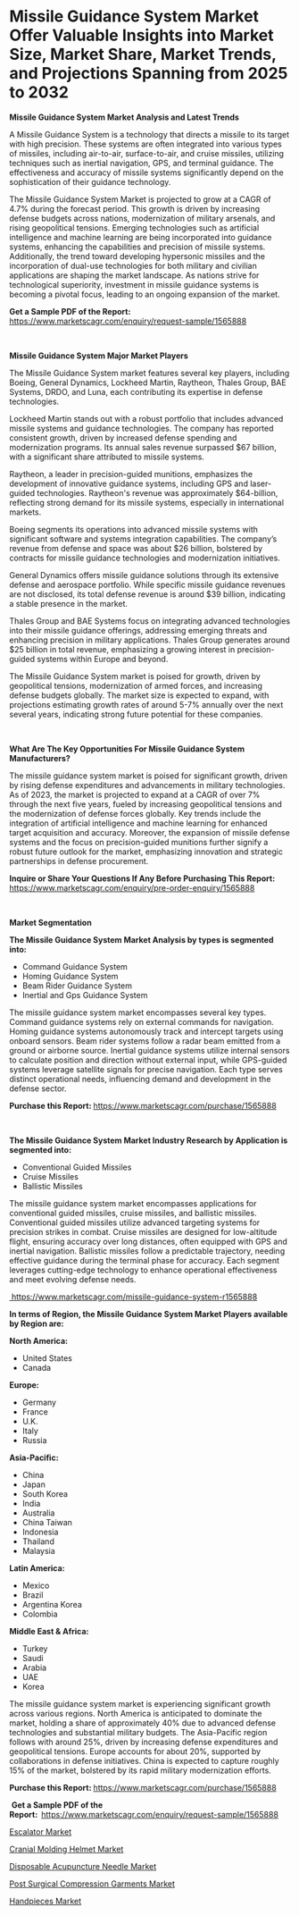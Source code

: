 <p><h1>Missile Guidance System Market Offer Valuable Insights into Market Size, Market Share, Market Trends, and Projections Spanning from 2025 to 2032</h1></p><p><strong>Missile Guidance System Market Analysis and Latest Trends</strong></p>
<p><p>A Missile Guidance System is a technology that directs a missile to its target with high precision. These systems are often integrated into various types of missiles, including air-to-air, surface-to-air, and cruise missiles, utilizing techniques such as inertial navigation, GPS, and terminal guidance. The effectiveness and accuracy of missile systems significantly depend on the sophistication of their guidance technology.</p><p>The Missile Guidance System Market is projected to grow at a CAGR of 4.7% during the forecast period. This growth is driven by increasing defense budgets across nations, modernization of military arsenals, and rising geopolitical tensions. Emerging technologies such as artificial intelligence and machine learning are being incorporated into guidance systems, enhancing the capabilities and precision of missile systems. Additionally, the trend toward developing hypersonic missiles and the incorporation of dual-use technologies for both military and civilian applications are shaping the market landscape. As nations strive for technological superiority, investment in missile guidance systems is becoming a pivotal focus, leading to an ongoing expansion of the market.</p></p>
<p><strong>Get a Sample PDF of the Report:&nbsp;</strong> <a href="https://www.marketscagr.com/enquiry/request-sample/1565888?utm_campaign=2887&utm_medium=2&utm_source=Github&utm_content=ia&utm_term=08042025&utm_id=missile-guidance-system">https://www.marketscagr.com/enquiry/request-sample/1565888</a></p>
<p>&nbsp;</p>
<p><strong>Missile Guidance System Major Market Players</strong></p>
<p><p>The Missile Guidance System market features several key players, including Boeing, General Dynamics, Lockheed Martin, Raytheon, Thales Group, BAE Systems, DRDO, and Luna, each contributing its expertise in defense technologies.</p><p>Lockheed Martin stands out with a robust portfolio that includes advanced missile systems and guidance technologies. The company has reported consistent growth, driven by increased defense spending and modernization programs. Its annual sales revenue surpassed $67 billion, with a significant share attributed to missile systems.</p><p>Raytheon, a leader in precision-guided munitions, emphasizes the development of innovative guidance systems, including GPS and laser-guided technologies. Raytheon's revenue was approximately $64-billion, reflecting strong demand for its missile systems, especially in international markets.</p><p>Boeing segments its operations into advanced missile systems with significant software and systems integration capabilities. The company’s revenue from defense and space was about $26 billion, bolstered by contracts for missile guidance technologies and modernization initiatives.</p><p>General Dynamics offers missile guidance solutions through its extensive defense and aerospace portfolio. While specific missile guidance revenues are not disclosed, its total defense revenue is around $39 billion, indicating a stable presence in the market.</p><p>Thales Group and BAE Systems focus on integrating advanced technologies into their missile guidance offerings, addressing emerging threats and enhancing precision in military applications. Thales Group generates around $25 billion in total revenue, emphasizing a growing interest in precision-guided systems within Europe and beyond.</p><p>The Missile Guidance System market is poised for growth, driven by geopolitical tensions, modernization of armed forces, and increasing defense budgets globally. The market size is expected to expand, with projections estimating growth rates of around 5-7% annually over the next several years, indicating strong future potential for these companies.</p></p>
<p>&nbsp;</p>
<p><strong>What Are The Key Opportunities For Missile Guidance System Manufacturers?</strong></p>
<p><p>The missile guidance system market is poised for significant growth, driven by rising defense expenditures and advancements in military technologies. As of 2023, the market is projected to expand at a CAGR of over 7% through the next five years, fueled by increasing geopolitical tensions and the modernization of defense forces globally. Key trends include the integration of artificial intelligence and machine learning for enhanced target acquisition and accuracy. Moreover, the expansion of missile defense systems and the focus on precision-guided munitions further signify a robust future outlook for the market, emphasizing innovation and strategic partnerships in defense procurement.</p></p>
<p><strong>Inquire or Share Your Questions If Any Before Purchasing This Report:</strong> <a href="https://www.marketscagr.com/enquiry/pre-order-enquiry/1565888?utm_campaign=2887&utm_medium=2&utm_source=Github&utm_content=ia&utm_term=08042025&utm_id=missile-guidance-system">https://www.marketscagr.com/enquiry/pre-order-enquiry/1565888</a></p>
<p>&nbsp;</p>
<p><strong>Market Segmentation</strong></p>
<p><strong>The Missile Guidance System Market Analysis by types is segmented into:</strong></p>
<p><ul><li>Command Guidance System</li><li>Homing Guidance System</li><li>Beam Rider Guidance System</li><li>Inertial and Gps Guidance System</li></ul></p>
<p><p>The missile guidance system market encompasses several key types. Command guidance systems rely on external commands for navigation. Homing guidance systems autonomously track and intercept targets using onboard sensors. Beam rider systems follow a radar beam emitted from a ground or airborne source. Inertial guidance systems utilize internal sensors to calculate position and direction without external input, while GPS-guided systems leverage satellite signals for precise navigation. Each type serves distinct operational needs, influencing demand and development in the defense sector.</p></p>
<p><strong>Purchase this Report:&nbsp;</strong><a href="https://www.marketscagr.com/purchase/1565888?utm_campaign=2887&utm_medium=2&utm_source=Github&utm_content=ia&utm_term=08042025&utm_id=missile-guidance-system">https://www.marketscagr.com/purchase/1565888</a></p>
<p>&nbsp;</p>
<p><strong>The Missile Guidance System Market Industry Research by Application is segmented into:</strong></p>
<p><ul><li>Conventional Guided Missiles</li><li>Cruise Missiles</li><li>Ballistic Missiles</li></ul></p>
<p><p>The missile guidance system market encompasses applications for conventional guided missiles, cruise missiles, and ballistic missiles. Conventional guided missiles utilize advanced targeting systems for precision strikes in combat. Cruise missiles are designed for low-altitude flight, ensuring accuracy over long distances, often equipped with GPS and inertial navigation. Ballistic missiles follow a predictable trajectory, needing effective guidance during the terminal phase for accuracy. Each segment leverages cutting-edge technology to enhance operational effectiveness and meet evolving defense needs.</p></p>
<p><a href="https://www.marketscagr.com/missile-guidance-system-r1565888?utm_campaign=2887&utm_medium=2&utm_source=Github&utm_content=ia&utm_term=08042025&utm_id=missile-guidance-system">&nbsp;https://www.marketscagr.com/missile-guidance-system-r1565888</a></p>
<p><strong>In terms of Region, the Missile Guidance System Market Players available by Region are:</strong></p>
<p>
    <p> <strong> North America: </strong>
        <ul>
            <li>United States</li>
            <li>Canada</li>
        </ul>
        </p> 
    <p> <strong> Europe: </strong>
        <ul>
            <li>Germany</li>
            <li>France</li>
            <li>U.K.</li>
            <li>Italy</li>
            <li>Russia</li>
        </ul>
        </p> 
    <p> <strong> Asia-Pacific: </strong>
        <ul>
            <li>China</li>
            <li>Japan</li>
            <li>South Korea</li>
            <li>India</li>
            <li>Australia</li>
            <li>China Taiwan</li>
            <li>Indonesia</li>
            <li>Thailand</li>
            <li>Malaysia</li>
        </ul>
        </p> 
    <p> <strong> Latin America: </strong>
        <ul>
            <li>Mexico</li>
            <li>Brazil</li>
            <li>Argentina Korea</li>
            <li>Colombia</li>
        </ul>
        </p> 
    <p> <strong> Middle East & Africa: </strong>
        <ul>
            <li>Turkey</li>
            <li>Saudi</li>
            <li>Arabia</li>
            <li>UAE</li>
            <li>Korea</li>
        </ul>
    </p>
    </p>
<p><p>The missile guidance system market is experiencing significant growth across various regions. North America is anticipated to dominate the market, holding a share of approximately 40% due to advanced defense technologies and substantial military budgets. The Asia-Pacific region follows with around 25%, driven by increasing defense expenditures and geopolitical tensions. Europe accounts for about 20%, supported by collaborations in defense initiatives. China is expected to capture roughly 15% of the market, bolstered by its rapid military modernization efforts.</p></p>
<p><strong>Purchase this Report: </strong><a href="https://www.marketscagr.com/purchase/1565888?utm_campaign=2887&utm_medium=2&utm_source=Github&utm_content=ia&utm_term=08042025&utm_id=missile-guidance-system">https://www.marketscagr.com/purchase/1565888</a></p>
<p>&nbsp;<strong>Get a Sample PDF of the Report:&nbsp;&nbsp;</strong><a href="https://www.marketscagr.com/enquiry/request-sample/1565888?utm_campaign=2887&utm_medium=2&utm_source=Github&utm_content=ia&utm_term=08042025&utm_id=missile-guidance-system">https://www.marketscagr.com/enquiry/request-sample/1565888</a></p>
<p><strong></strong></p>
<p><p><a href="https://github.com/carylgrinko/Market-Research-Report-List-1/blob/main/escalator-market.md?utm_campaign=2887&utm_medium=2&utm_source=Github&utm_content=ia&utm_term=08042025&utm_id=missile-guidance-system">Escalator Market</a></p><p><a href="https://www.linkedin.com/pulse/comprehensive-analysis-cranial-molding-helmet-market-qysnc?utm_campaign=2887&utm_medium=2&utm_source=Github&utm_content=ia&utm_term=08042025&utm_id=missile-guidance-system">Cranial Molding Helmet Market</a></p><p><a href="https://www.linkedin.com/pulse/revenue-forecast-disposable-acupuncture-needle-market-projected-sy3pc?utm_campaign=2887&utm_medium=2&utm_source=Github&utm_content=ia&utm_term=08042025&utm_id=missile-guidance-system">Disposable Acupuncture Needle Market</a></p><p><a href="https://www.linkedin.com/pulse/size-share-projected-growth-rate-post-surgical-compression-gl1rc?utm_campaign=2887&utm_medium=2&utm_source=Github&utm_content=ia&utm_term=08042025&utm_id=missile-guidance-system">Post Surgical Compression Garments Market</a></p><p><a href="https://www.linkedin.com/pulse/booming-handpieces-market-sector-analysis-growth-projections-k45rc?utm_campaign=2887&utm_medium=2&utm_source=Github&utm_content=ia&utm_term=08042025&utm_id=missile-guidance-system">Handpieces Market</a></p></p>